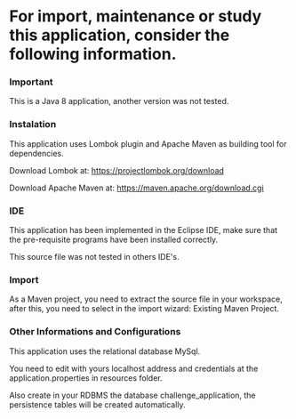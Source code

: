 
# For import, maintenance or study this application, consider the following information.



### Important

This is a Java 8 application, another version was not tested.

### Instalation

This application uses Lombok plugin and Apache Maven as building tool for dependencies.

Download Lombok at: https://projectlombok.org/download

Download Apache Maven at: https://maven.apache.org/download.cgi

### IDE

This application has been implemented in the Eclipse IDE, make sure that the pre-requisite programs have been installed correctly.

This source file was not tested in others IDE's.

### Import

As a Maven project, you need to extract the source file in your workspace, after this, you need to select in the import wizard: Existing Maven Project.


### Other Informations and Configurations

This application uses the relational database MySql.

You need to edit with yours localhost address and credentials at the application.properties in resources folder.

Also create in your RDBMS the database challenge_application, the persistence tables will be created automatically.
